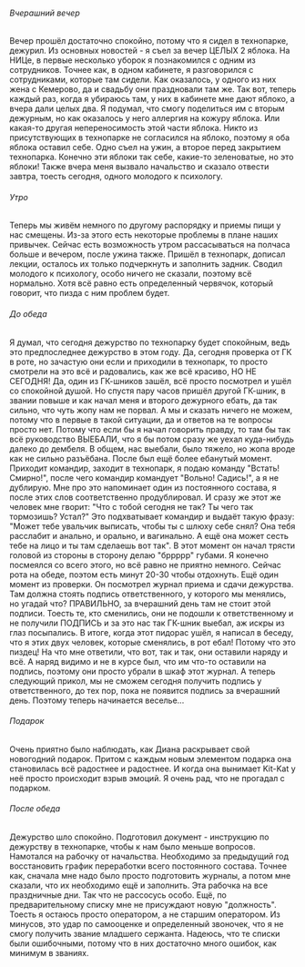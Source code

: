 ###### Вчерашний вечер
Вечер прошёл достаточно спокойно, потому что я сидел в технопарке, дежурил. Из основных новостей - я съел за вечер ЦЕЛЫХ 2 яблока. На НИЦе, в первые несколько уборок я познакомился с одним из сотрудников. Точнее как, в одном кабинете, я разговорился с сотрудниками, которые там сидели. Как оказалось, у одного из них жена с Кемерово, да и свадьбу они праздновали там же. Так вот, теперь каждый раз, когда я убираюсь там, у них в кабинете мне дают яблоко, а вчера дали целых два. 
Я подумал, что смогу поделиться им с вторым дежурным, но как оказалось у него аллергия на кожуру яблока. Или какая-то другая непереносимость этой части яблока. Никто из присутствующих в технопарке не согласился на яблоко, поэтому я оба яблока оставил себе. Одно съел на ужин, а второе перед закрытием технопарка.
Конечно эти яблоки так себе, какие-то зеленоватые, но это яблоки!
Также вчера меня вызвало начальство и сказало отвести завтра, тоесть сегодня, одного молодого к психологу.
###### Утро
Теперь мы живём немного по другому распорядку и приемы пищи у нас смещены. Из-за этого есть некоторые проблемы в плане наших привычек. Сейчас есть возможность утром рассасываться на полчаса больше и вечером, после ужина также. 
Пришёл в технопарк, дописал лекции, осталось их только подчеркнуть и заполнить задник.
Сводил молодого к психологу, особо ничего не сказали, поэтому всё нормально. Хотя всё равно есть определенный червячок, который говорит, что пизда с ним проблем будет.
###### До обеда
Я думал, что сегодня дежурство по технопарку будет спокойным, ведь это предпоследнее дежурство в этом году. Да, сегодня проверка от ГК в роте, но зачастую они если и приходили в технопарк, то просто смотрели на это всё и радовались, как же всё красиво, НО НЕ СЕГОДНЯ!
Да, один из ГК-шников зашёл, всё просто посмотрел и ушёл со спокойной душой. Но спустя пару часов пришёл другой ГК-шник, в звании повыше и как начал меня и второго дежурного ебать, да так сильно, что чуть жопу нам не порвал. А мы и сказать ничего не можем, потому что в первые в такой ситуации, да и ответов на те вопросы просто нет. Потому что если бы я начал говорить правду, то там бы так всё руководство ВЫЕБАЛИ, что я бы потом сразу же уехал куда-нибудь далеко до дембеля.
В общем, нас выебали, было тяжело, но жопа вроде как не сильно разъёбана.
После был ещё более ебанутый момент. Приходит командир, заходит в технопарк, я подаю команду "Встать! Смирно!", после чего командир командует "Вольно! Садись!", а я не дублирую. Мне про это напоминает один из постоянного состава, я после этих слов соответственно продублировал.
И сразу же этот же человек мне гворит: "Что с тобой сегодня не так? Ты чего так тормозишь? Устал?"
Это подхватывает командир и выдаёт такую фразу: "Может тебе увальчик выписать, чтобы ты с шлюху себе снял? Она тебя расслабит и анально, и орально, и вагинально. А ещё она может сесть тебе на лицо и ты там сделаешь вот так". В этот момент он начал трясти головой из стороны в сторону делаю "бррррр" губами.
Я конечно посмеялся со всего этого, но всё равно не приятно немного.
Сейчас рота на обеде, поэтом есть минут 20-30 чтобы отдохнуть.
Ещё один момент из проверки. Он посмотрел журнал приема и сдачи дежурства. Там должна стоять подпись ответственного, у которого мы менялись, но угадай что? ПРАВИЛЬНО, за вчерашний день там не стоит этой подписи. Тоесть те, кто сменились, они не подошли к ответственному и не получили ПОДПИСЬ и за это нас так ГК-шник выебал, аж искры из глаз посыпались.
В итоге, когда этот пидорас ушёл, я написал в беседу, что я этих двух человек, которые сменялись, в рот ебал! Потому что это пиздец!
На что мне ответили, что вот, так и так, они оставили наряду и всё. А наряд видимо и не в курсе был, что им что-то оставили на подпись, поэтому они просто убрали в шкаф этот журнал. А теперь следующий прикол, мы не сможем сегодня получить подпись у ответственного, до тех пор, пока не появится подпись за вчерашний день. Поэтому теперь начинается веселье...
###### Подарок
Очень приятно было наблюдать, как Диана раскрывает свой новогодний подарок. Притом с каждым новым элементом подарка она становилась всё радостнее и радостнее. И когда она вынимает Kit-Kat у неё просто происходит взрыв эмоций. Я очень рад, что не прогадал с подарком. 
###### После обеда
Дежурство шло спокойно. Подготовил документ - инструкцию по дежурству в технопарке, чтобы к нам было меньше вопросов. Намотался на рабочку от начальства. Необходимо за предыдущий год восстановить график переработки всего постоянного состава.
Точнее как, сначала мне надо было просто подготовить журналы, а потом мне сказали, что их необходимо ещё и заполнить. Эта рабочка на все праздничные дни. Так что не рассосусь особо.
Ещё, по предварительному списку мне не присуждают новую "должность". Тоесть я остаюсь просто оператором, а не старшим оператором. Из минусов, это удар по самооценке и определенный звоночек, что я не смогу получить звание младшего сержанта. Надеюсь, что те списки были ошибочными, потому что в них достаточно много ошибок, как минимум в званиях.
